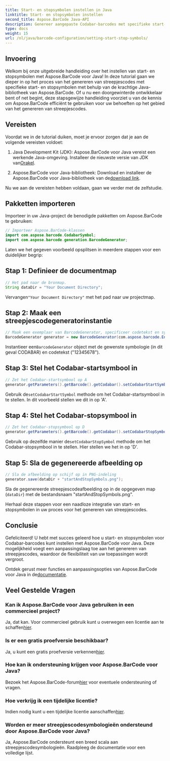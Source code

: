 ```yaml
---
title: Start- en stopsymbolen instellen in Java
linktitle: Start- en stopsymbolen instellen
second_title: Aspose.BarCode Java-API
description: Genereer aangepaste Codabar-barcodes met specifieke start- en stopsymbolen in Java met behulp van Aspose.BarCode. Volg onze stapsgewijze handleiding voor een naadloze integratie.
type: docs
weight: 15
url: /nl/java/barcode-configuration/setting-start-stop-symbols/
---
```


## Invoering

Welkom bij onze uitgebreide handleiding over het instellen van start- en stopsymbolen met Aspose.BarCode voor Java! In deze tutorial gaan we dieper in op het proces van het genereren van streepjescodes met specifieke start- en stopsymbolen met behulp van de krachtige Java-bibliotheek van Aspose.BarCode. Of u nu een doorgewinterde ontwikkelaar bent of net begint, deze stapsgewijze handleiding voorziet u van de kennis om Aspose.BarCode efficiënt te gebruiken voor uw behoeften op het gebied van het genereren van streepjescodes.

## Vereisten

Voordat we in de tutorial duiken, moet je ervoor zorgen dat je aan de volgende vereisten voldoet:

1.  Java Development Kit (JDK): Aspose.BarCode voor Java vereist een werkende Java-omgeving. Installeer de nieuwste versie van JDK van[Orakel](https://www.oracle.com/java/technologies/javase-downloads.html).

2.  Aspose.BarCode voor Java-bibliotheek: Download en installeer de Aspose.BarCode voor Java-bibliotheek van de[download link](https://releases.aspose.com/barcode/java/).

Nu we aan de vereisten hebben voldaan, gaan we verder met de zelfstudie.

## Pakketten importeren

Importeer in uw Java-project de benodigde pakketten om Aspose.BarCode te gebruiken:

```java
// Importeer Aspose.BarCode-klassen
import com.aspose.barcode.CodabarSymbol;
import com.aspose.barcode.generation.BarcodeGenerator;
```

Laten we het gegeven voorbeeld opsplitsen in meerdere stappen voor een duidelijker begrip:

## Stap 1: Definieer de documentmap

```java
// Het pad naar de bronmap.
String dataDir = "Your Document Directory";
```

 Vervangen`"Your Document Directory"` met het pad naar uw projectmap.

## Stap 2: Maak een streepjescodegeneratorinstantie

```java
// Maak een exemplaar van BarcodeGenerator, specificeer codetekst en symbologie in de constructor
BarcodeGenerator generator = new BarcodeGenerator(com.aspose.barcode.EncodeTypes.CODABAR, "12345678");
```

 Instantieer een`BarcodeGenerator` object met de gewenste symbologie (in dit geval CODABAR) en codetekst ("12345678").

## Stap 3: Stel het Codabar-startsymbool in

```java
// Zet het Codabar-startsymbool op A
generator.getParameters().getBarcode().getCodabar().setCodabarStartSymbol(CodabarSymbol.A);
```

 Gebruik de`setCodabarStartSymbol` methode om het Codabar-startsymbool in te stellen. In dit voorbeeld stellen we dit in op 'A'.

## Stap 4: Stel het Codabar-stopsymbool in

```java
// Zet het Codabar-stopsymbool op D
generator.getParameters().getBarcode().getCodabar().setCodabarStopSymbol(CodabarSymbol.D);
```

 Gebruik op dezelfde manier de`setCodabarStopSymbol` methode om het Codabar-stopsymbool in te stellen. Hier stellen we het in op 'D'.

## Stap 5: Sla de gegenereerde afbeelding op

```java
// Sla de afbeelding op schijf op in PNG-indeling
generator.save(dataDir + "startAndStopSymbols.png");
```

Sla de gegenereerde streepjescodeafbeelding op in de opgegeven map (`dataDir`) met de bestandsnaam "startAndStopSymbols.png".

Herhaal deze stappen voor een naadloze integratie van start- en stopsymbolen in uw proces voor het genereren van streepjescodes.

## Conclusie

Gefeliciteerd! U hebt met succes geleerd hoe u start- en stopsymbolen voor Codabar-barcodes kunt instellen met Aspose.BarCode voor Java. Deze mogelijkheid voegt een aanpassingslaag toe aan het genereren van streepjescodes, waardoor de flexibiliteit van uw toepassingen wordt vergroot.

 Ontdek gerust meer functies en aanpassingsopties van Aspose.BarCode voor Java in de[documentatie](https://reference.aspose.com/barcode/java/).

## Veel Gestelde Vragen

### Kan ik Aspose.BarCode voor Java gebruiken in een commercieel project?
 Ja, dat kan. Voor commercieel gebruik kunt u overwegen een licentie aan te schaffen[hier](https://purchase.aspose.com/buy).

### Is er een gratis proefversie beschikbaar?
 Ja, u kunt een gratis proefversie verkennen[hier](https://releases.aspose.com/).

### Hoe kan ik ondersteuning krijgen voor Aspose.BarCode voor Java?
 Bezoek het Aspose.BarCode-forum[hier](https://forum.aspose.com/c/barcode/13) voor eventuele ondersteuning of vragen.

### Hoe verkrijg ik een tijdelijke licentie?
 Indien nodig kunt u een tijdelijke licentie aanschaffen[hier](https://purchase.aspose.com/temporary-license/).

### Worden er meer streepjescodesymbologieën ondersteund door Aspose.BarCode voor Java?
Ja, Aspose.BarCode ondersteunt een breed scala aan streepjescodesymbologieën. Raadpleeg de documentatie voor een volledige lijst.

